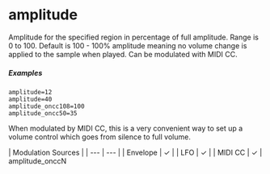 ---
---
# amplitude

Amplitude for the specified region in percentage of full amplitude.
Range is 0 to 100. Default is 100 - 100% amplitude meaning no volume change is
applied to the sample when played. Can be modulated with MIDI CC.

##### Examples

```
amplitude=12
amplitude=40
amplitude_oncc108=100
amplitude_oncc50=35
```

When modulated by MIDI CC, this is a very convenient way to set up a volume
control which goes from silence to full volume.

| Modulation Sources |
| ---                | --- |
| Envelope           |  ✓  |
| LFO                |  ✓  |
| MIDI CC            |  ✓  | amplitude_onccN
